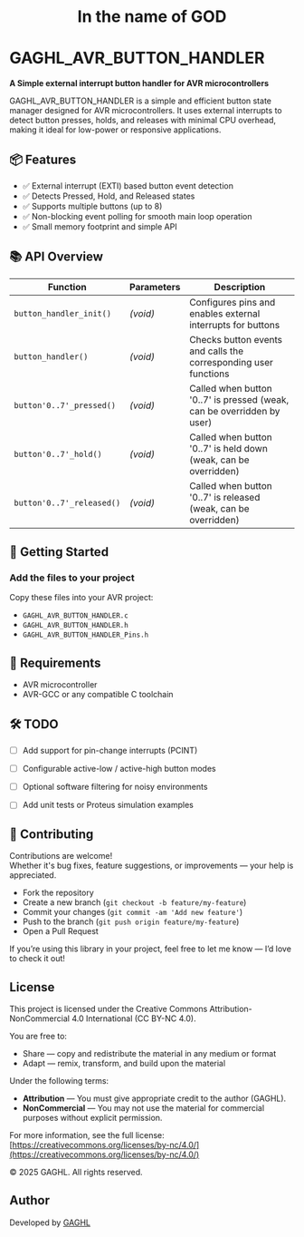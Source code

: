<h1 align="center">In the name of GOD</h1>

# GAGHL_AVR_BUTTON_HANDLER

**A Simple external interrupt button handler for AVR microcontrollers**

GAGHL_AVR_BUTTON_HANDLER is a simple and efficient button state manager designed for AVR microcontrollers.
It uses external interrupts to detect button presses, holds, and releases with minimal CPU overhead, making it ideal for low-power or responsive applications.



## 📦 Features

- ✅ External interrupt (EXTI) based button event detection
- ✅ Detects Pressed, Hold, and Released states
- ✅ Supports multiple buttons (up to 8)
- ✅ Non-blocking event polling for smooth main loop operation
- ✅ Small memory footprint and simple API


## 📚 API Overview

| Function                     | Parameters | Description                                                            |
| ---------------------------- | ---------- | ---------------------------------------------------------------------- |
| `button_handler_init()`      | *(void)*   | Configures pins and enables external interrupts for buttons            |
| `button_handler()`           | *(void)*   | Checks button events and calls the corresponding user functions        |
| `button'0..7'_pressed()`     | *(void)*   | Called when button '0..7' is pressed (weak, can be overridden by user) |
| `button'0..7'_hold()`        | *(void)*   | Called when button '0..7' is held down (weak, can be overridden)       |
| `button'0..7'_released()`    | *(void)*   | Called when button '0..7' is released (weak, can be overridden)        |



## 🚀 Getting Started

### Add the files to your project

Copy these files into your AVR project:

- `GAGHL_AVR_BUTTON_HANDLER.c`
- `GAGHL_AVR_BUTTON_HANDLER.h`
- `GAGHL_AVR_BUTTON_HANDLER_Pins.h`

## 🔧 Requirements

- AVR microcontroller
- AVR-GCC or any compatible C toolchain

## 🛠️ TODO

- [ ] Add support for pin-change interrupts (PCINT)
- [ ] Configurable active-low / active-high button modes
- [ ] Optional software filtering for noisy environments
- [ ] Add unit tests or Proteus simulation examples


## 🤝 Contributing

Contributions are welcome!  
Whether it's bug fixes, feature suggestions, or improvements — your help is appreciated.

- Fork the repository
- Create a new branch (`git checkout -b feature/my-feature`)
- Commit your changes (`git commit -am 'Add new feature'`)
- Push to the branch (`git push origin feature/my-feature`)
- Open a Pull Request

If you’re using this library in your project, feel free to let me know — I’d love to check it out!

## License

This project is licensed under the Creative Commons Attribution-NonCommercial 4.0 International (CC BY-NC 4.0).

You are free to:
- Share — copy and redistribute the material in any medium or format
- Adapt — remix, transform, and build upon the material

Under the following terms:
- **Attribution** — You must give appropriate credit to the author (GAGHL).
- **NonCommercial** — You may not use the material for commercial purposes without explicit permission.

For more information, see the full license: [https://creativecommons.org/licenses/by-nc/4.0/](https://creativecommons.org/licenses/by-nc/4.0/)

© 2025 GAGHL. All rights reserved.

## Author

Developed by [GAGHL](https://github.com/GAGHL)
